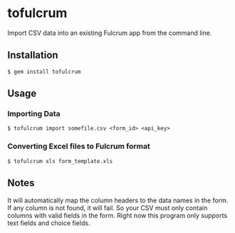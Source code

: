 # tofulcrum

Import CSV data into an existing Fulcrum app from the command line.

## Installation

    $ gem install tofulcrum

## Usage

### Importing Data

    $ tofulcrum import somefile.csv <form_id> <api_key>

### Converting Excel files to Fulcrum format

    $ tofulcrum xls form_template.xls

## Notes

It will automatically map the column headers to the data names in the form. If any column is not found, it will fail. So your CSV
must only contain columns with valid fields in the form. Right now this program only supports text fields and choice fields.
